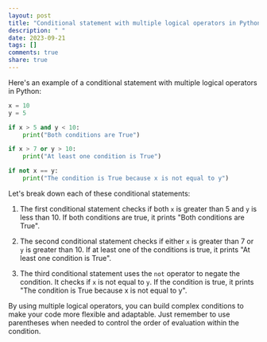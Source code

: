 ```yaml
---
layout: post
title: "Conditional statement with multiple logical operators in Python"
description: " "
date: 2023-09-21
tags: []
comments: true
share: true
---
```


Here's an example of a conditional statement with multiple logical operators in Python:

```python
x = 10
y = 5

if x > 5 and y < 10:
    print("Both conditions are True")

if x > 7 or y > 10:
    print("At least one condition is True")

if not x == y:
    print("The condition is True because x is not equal to y")
```

Let's break down each of these conditional statements:

1. The first conditional statement checks if both `x` is greater than 5 and `y` is less than 10. If both conditions are true, it prints "Both conditions are True".

2. The second conditional statement checks if either `x` is greater than 7 or `y` is greater than 10. If at least one of the conditions is true, it prints "At least one condition is True".

3. The third conditional statement uses the `not` operator to negate the condition. It checks if `x` is not equal to `y`. If the condition is true, it prints "The condition is True because x is not equal to y".

By using multiple logical operators, you can build complex conditions to make your code more flexible and adaptable. Just remember to use parentheses when needed to control the order of evaluation within the condition.